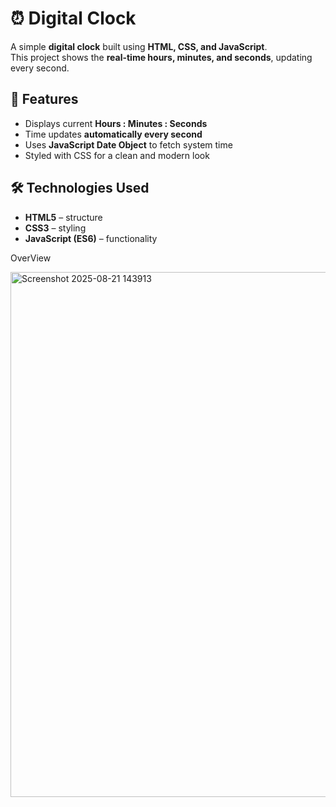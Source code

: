 # ⏰ Digital Clock

A simple **digital clock** built using **HTML, CSS, and JavaScript**.  
This project shows the **real-time hours, minutes, and seconds**, updating every second.

## 🚀 Features
- Displays current **Hours : Minutes : Seconds**  
- Time updates **automatically every second**  
- Uses **JavaScript Date Object** to fetch system time  
- Styled with CSS for a clean and modern look  

## 🛠️ Technologies Used
- **HTML5** – structure  
- **CSS3** – styling  
- **JavaScript (ES6)** – functionality  

OverView 

<img width="1791" height="840" alt="Screenshot 2025-08-21 143913" src="https://github.com/user-attachments/assets/21f45fd4-39b8-44b0-828e-5f7e6346392d" />
